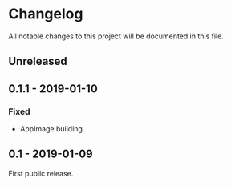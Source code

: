 # Changelog

All notable changes to this project will be documented in this file.

## Unreleased

## 0.1.1 - 2019-01-10

### Fixed
  - AppImage building.

## 0.1 - 2019-01-09

First public release.
